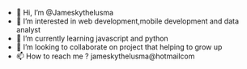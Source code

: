 - 👋 Hi, I’m @Jameskythelusma
- 👀 I’m interested in web development,mobile development and data analyst
- 🌱 I’m currently learning javascript and python
- 💞️ I’m looking to collaborate on project that helping to grow up
- 📫 How to reach me ? jameskythelusma@hotmailcom

<!---
Jameskythelusma/Jameskythelusma is a ✨ special ✨ repository because its `README.md` (this file) appears on your GitHub profile.
You can click the Preview link to take a look at your changes.
--->
